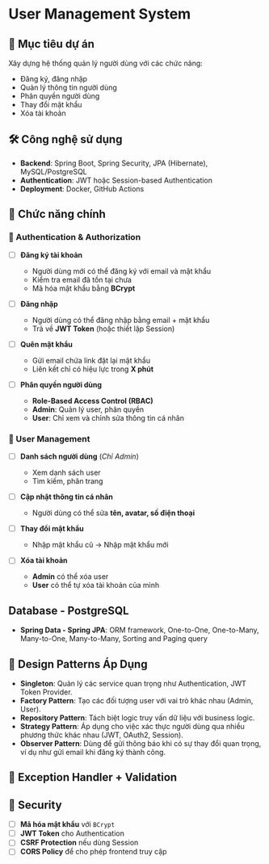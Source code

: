 # User Management System

## 📌 Mục tiêu dự án
Xây dựng hệ thống quản lý người dùng với các chức năng:
- Đăng ký, đăng nhập
- Quản lý thông tin người dùng
- Phân quyền người dùng
- Thay đổi mật khẩu
- Xóa tài khoản

## 🛠 Công nghệ sử dụng
- **Backend**: Spring Boot, Spring Security, JPA (Hibernate), MySQL/PostgreSQL
- **Authentication**: JWT hoặc Session-based Authentication
- **Deployment**: Docker, GitHub Actions

## 🚀 Chức năng chính
### 🔹 Authentication & Authorization
- [ ] **Đăng ký tài khoản**
    - Người dùng mới có thể đăng ký với email và mật khẩu
    - Kiểm tra email đã tồn tại chưa
    - Mã hóa mật khẩu bằng **BCrypt**

- [ ] **Đăng nhập**
    - Người dùng có thể đăng nhập bằng email + mật khẩu
    - Trả về **JWT Token** (hoặc thiết lập Session)

- [ ] **Quên mật khẩu**
    - Gửi email chứa link đặt lại mật khẩu
    - Liên kết chỉ có hiệu lực trong **X phút**

- [ ] **Phân quyền người dùng**
    - **Role-Based Access Control (RBAC)**
    - **Admin**: Quản lý user, phân quyền
    - **User**: Chỉ xem và chỉnh sửa thông tin cá nhân

### 🔹 User Management
- [ ] **Danh sách người dùng** (*Chỉ Admin*)
    - Xem danh sách user
    - Tìm kiếm, phân trang

- [ ] **Cập nhật thông tin cá nhân**
    - Người dùng có thể sửa **tên, avatar, số điện thoại**

- [ ] **Thay đổi mật khẩu**
    - Nhập mật khẩu cũ → Nhập mật khẩu mới

- [ ] **Xóa tài khoản**
    - **Admin** có thể xóa user
    - **User** có thể tự xóa tài khoản của mình

## Database - PostgreSQL
- **Spring Data - Spring JPA**: ORM framework, One-to-One, One-to-Many, Many-to-One, Many-to-Many, Sorting and Paging query

## 🎯 Design Patterns Áp Dụng
- **Singleton**: Quản lý các service quan trọng như Authentication, JWT Token Provider.
- **Factory Pattern**: Tạo các đối tượng user với vai trò khác nhau (Admin, User).
- **Repository Pattern**: Tách biệt logic truy vấn dữ liệu với business logic.
- **Strategy Pattern**: Áp dụng cho việc xác thực người dùng qua nhiều phương thức khác nhau (JWT, OAuth2, Session).
- **Observer Pattern**: Dùng để gửi thông báo khi có sự thay đổi quan trọng, ví dụ như gửi email khi đăng ký thành công.

## 🎯 Exception Handler + Validation

## 🔐 Security
- [ ] **Mã hóa mật khẩu** với `BCrypt`
- [ ] **JWT Token** cho Authentication
- [ ] **CSRF Protection** nếu dùng Session
- [ ] **CORS Policy** để cho phép frontend truy cập
